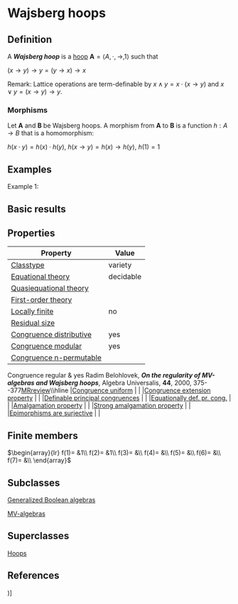 # Wajsberg hoops

## Definition
A ***Wajsberg hoop*** is a [hoop](hoops.md) $\mathbf{A}=\langle A, \cdot, \rightarrow, 1\rangle$ such that

$(x\rightarrow y)\rightarrow y = (y\rightarrow x)\rightarrow x$

Remark: Lattice operations are term-definable by $x\wedge y=x\cdot(x\rightarrow y)$ and $x\vee y=(x\rightarrow y)\rightarrow y$.

### Morphisms
Let $\mathbf{A}$ and $\mathbf{B}$ be Wajsberg hoops. A morphism from $\mathbf{A}$ to $\mathbf{B}$ is a function $h:A\rightarrow B$ that is a homomorphism: 

$h(x\cdot y)=h(x)\cdot h(y)$, $h(x\rightarrow y)=h(x)\rightarrow h(y)$, $h(1)=1$

## Examples
Example 1: 

## Basic results


## Properties


|Property|Value|
|---|---|
|[Classtype](classtype.md)  |variety |
|[Equational theory](equational_theory.md)  |decidable |
|[Quasiequational theory](quasiequational_theory.md)  | |
|[First-order theory](first-order_theory.md)  | |
|[Locally finite](locally_finite.md)  |no |
|[Residual size](residual_size.md)  | |
|[Congruence distributive](congruence_distributive.md)  |yes |
|[Congruence modular](congruence_modular.md)  |yes |
|[Congruence n-permutable](congruence_n-permutable.md)  | |
Congruence regular & yes Radim Belohlovek, ***On the regularity of MV-algebras and Wajsberg hoops***,
Algebra Universalis,
**44**, 2000, 375--377[MRreview](mrreviews.md)\\\hline
|[Congruence uniform](congruence_uniform.md)  | |
|[Congruence extension property](congruence_extension_property.md)  | |
|[Definable principal congruences](definable_principal_congruences.md)  | |
|[Equationally def. pr. cong.](equationally_def._pr._cong..md)  | |
|[Amalgamation property](amalgamation_property.md)  | |
|[Strong amalgamation property](strong_amalgamation_property.md)  | |
|[Epimorphisms are surjective](epimorphisms_are_surjective.md)  | |
## Finite members

$\begin{array}{lr}
f(1)= &1\\
f(2)= &1\\
f(3)= &\\
f(4)= &\\
f(5)= &\\
f(6)= &\\
f(7)= &\\
\end{array}$

## Subclasses
[Generalized Boolean algebras](generalized_boolean_algebras.md) 

[MV-algebras](mv-algebras.md) 

## Superclasses
[Hoops](hoops.md) 


## References


)]